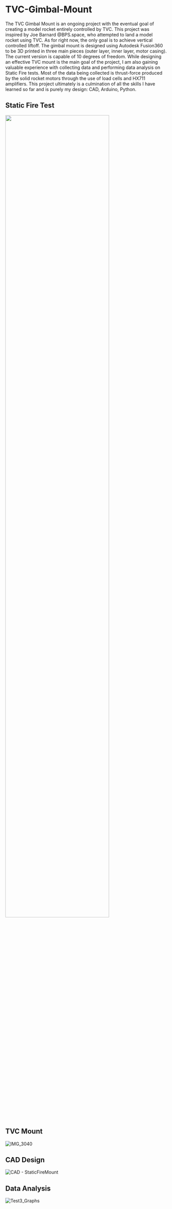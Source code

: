 # TVC-Gimbal-Mount
The TVC Gimbal Mount is an ongoing project with the eventual goal of creating a model rocket entirely controlled by TVC. This project was inspired by Joe Barnard @BPS.space, who attempted to land a model rocket using TVC. As for right now, the only goal is to achieve vertical controlled liftoff. The gimbal mount is designed using Autodesk Fusion360 to be 3D printed in three main pieces (outer layer, inner layer, motor casing). The current version is capable of 10 degrees of freedom. While designing an effective TVC mount is the main goal of the project, I am also gaining valuable experience with collecting data and performing data analysis on Static Fire tests. Most of the data being collected is thrust-force produced by the solid rocket motors through the use of load cells and HX711 amplifiers. This project ultimately is a culmination of all the skills I have learned so far and is purely my design: CAD, Arduino, Python. 

## Static Fire Test
<img src = "https://github.com/user-attachments/assets/0e87604e-2f18-480f-91be-862d0ef93158" width = 80% height =80%>

## TVC Mount
![IMG_3040](https://github.com/user-attachments/assets/79c3229d-1af6-4c57-9bab-1c848a785de1)
## CAD Design
![CAD - StaticFireMount](https://github.com/user-attachments/assets/fd4f4aa9-bb2c-46c3-845a-0c495b77cb1e)
## Data Analysis
![Test3_Graphs](https://github.com/user-attachments/assets/1c2b8580-257c-41bd-a3dc-d0c02f0eb609)
